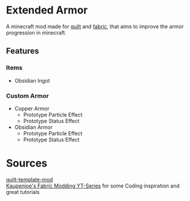 # Extended Armor
A minecraft mod made for [quilt](https://quiltmc.org/en/) and 
[fabric](https://fabricmc.net/), that aims to improve the armor 
progression in minecraft.
## Features
### Items
- Obsidian Ingot
### Custom Armor
- Copper Armor
    - Prototype Particle Effect
    - Prototype Status Effect
- Obsidian Armor
    - Prototype Particle Effect
    - Prototype Status Effect
# Sources
[quilt-template-mod](https://github.com/QuiltMC/quilt-template-mod)</br>
[Kaupenjoe's Fabric Modding YT-Series](https://www.youtube.com/playlist?list=PLKGarocXCE1EO43Dlf5JGh7Yk-kRAXUEJ) 
for some Coding inspiration and great tutorials
